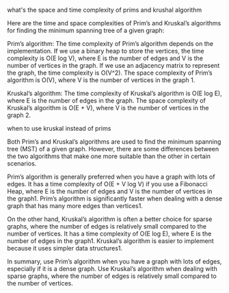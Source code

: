 what's the space and time complexity of prims and krushal algorithm

Here are the time and space complexities of Prim’s and Kruskal’s algorithms for finding the minimum spanning tree of a given graph:

Prim’s algorithm: The time complexity of Prim’s algorithm depends on the implementation. If we use a binary heap to store the vertices, the time complexity is O(E log V), where E is the number of edges and V is the number of vertices in the graph. If we use an adjacency matrix to represent the graph, the time complexity is O(V^2). The space complexity of Prim’s algorithm is O(V), where V is the number of vertices in the graph 1.

Kruskal’s algorithm: The time complexity of Kruskal’s algorithm is O(E log E), where E is the number of edges in the graph. The space complexity of Kruskal’s algorithm is O(E + V), where V is the number of vertices in the graph 2.

when to use kruskal instead of prims

Both Prim’s and Kruskal’s algorithms are used to find the minimum spanning tree (MST) of a given graph. However, there are some differences between the two algorithms that make one more suitable than the other in certain scenarios.

Prim’s algorithm is generally preferred when you have a graph with lots of edges. It has a time complexity of O(E + V log V) if you use a Fibonacci Heap, where E is the number of edges and V is the number of vertices in the graph1. Prim’s algorithm is significantly faster when dealing with a dense graph that has many more edges than vertices1.

On the other hand, Kruskal’s algorithm is often a better choice for sparse graphs, where the number of edges is relatively small compared to the number of vertices. It has a time complexity of O(E log E), where E is the number of edges in the graph1. Kruskal’s algorithm is easier to implement because it uses simpler data structures1.

In summary, use Prim’s algorithm when you have a graph with lots of edges, especially if it is a dense graph. Use Kruskal’s algorithm when dealing with sparse graphs, where the number of edges is relatively small compared to the number of vertices.